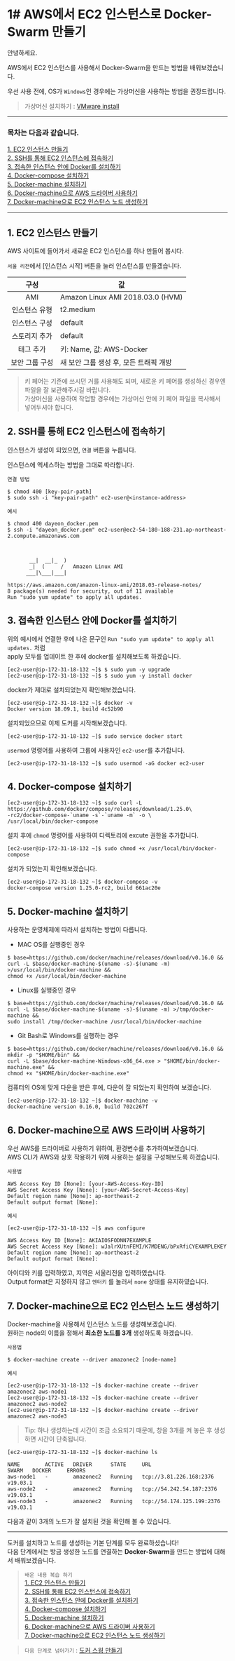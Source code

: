 # 1# AWS에서 EC2 인스턴스로 Docker-Swarm 만들기

안녕하세요.

AWS에서 EC2 인스턴스를 사용해서 Docker-Swarm을 만드는 방법을 배워보겠습니다.

우선 사용 전에, OS가 `Windows`인 경우에는 가상머신을 사용하는 방법을 권장드립니다.

> 가상머신 설치하기 :  [VMware install](https://m.blog.naver.com/PostView.nhn?blogId=bellship99&logNo=221164040584&proxyReferer=https%3A%2F%2Fwww.google.com%2F) 

---

### 목차는 다음과 같습니다.

[1. EC2 인스턴스 만들기](#1-ec2-인스턴스-만들기)  
[2. SSH를 통해 EC2 인스턴스에 접속하기](#2-ssh를-통해-ec2-인스턴스에-접속하기)   
[3. 접속한 인스턴스 안에 Docker를 설치하기](#3-접속한-인스턴스-안에-docker를-설치하기)  
[4. Docker-compose 설치하기](#4-docker-compose-설치하기)  
[5. Docker-machine 설치하기](#5-docker-machine-설치하기)  
[6. Docker-machine으로 AWS 드라이버 사용하기](#6-docker-machine으로-aws-드라이버-사용하기)  
[7. Docker-machine으로 EC2 인스턴스 노드 생성하기](#7-docker-machine으로-ec2-인스턴스-노드-생성하기)  

---
## 1. EC2 인스턴스 만들기

AWS 사이트에 들어가서 새로운 EC2 인스턴스를 하나 만들어 봅시다.

`서울 리전`에서 [인스턴스 시작] 버튼을 눌러 인스턴스를 만들겠습니다.

| 구성 | <center>값</center>|
| :---: |--- |
| AMI | Amazon Linux AMI 2018.03.0 (HVM) |
| 인스턴스 유형 | t2.medium |
| 인스턴스 구성 | default |
| 스토리지 추가 | default |
| 태그 추가 | 키: Name, 값: AWS-Docker |     
| 보안 그룹 구성 | 새 보안 그룹 생성 후,  모든 트래픽 개방 |

> 키 페어는 기존에 쓰시던 거를 사용해도 되며, 새로운 키 페어를 생성하신 경우엔 파일을 잘 보관해주시길 바랍니다.  
> 가상머신을 사용하여 작업할 경우에는 가상머신 안에 키 페어 파일을 복사해서 넣어두셔야 합니다.

## 2. SSH를 통해 EC2 인스턴스에 접속하기

인스턴스가 생성이 되었으면, `연결` 버튼을 누릅니다.

인스턴스에 엑세스하는 방법을 그대로 따라합니다.

`연결 방법`

```
$ chmod 400 [key-pair-path]
$ sudo ssh -i "key-pair-path" ec2-user@<instance-address>
```

`예시`

```
$ chmod 400 dayeon_docker.pem
$ ssh -i "dayeon_docker.pem" ec2-user@ec2-54-180-188-231.ap-northeast-2.compute.amazonaws.com



       __|  __|_  )
       _|  (     /   Amazon Linux AMI
      ___|\___|___|

https://aws.amazon.com/amazon-linux-ami/2018.03-release-notes/
8 package(s) needed for security, out of 11 available
Run "sudo yum update" to apply all updates.
```
  
## 3. 접속한 인스턴스 안에 Docker를 설치하기 

위의 예시에서 연결한 후에 나온 문구인 `Run "sudo yum update" to apply all updates.` 처럼  
apply 모두를 업데이트 한 후에 docker를 설치해보도록 하겠습니다.

```
[ec2-user@ip-172-31-18-132 ~]$ $ sudo yum -y upgrade
[ec2-user@ip-172-31-18-132 ~]$ $ sudo yum -y install docker
```

docker가 제대로 설치되었는지 확인해보겠습니다.

```
[ec2-user@ip-172-31-18-132 ~]$ docker -v
Docker version 18.09.1, build 4c52b90
```

설치되었으므로 이제 도커를 시작해보겠습니다.

```
[ec2-user@ip-172-31-18-132 ~]$ sudo service docker start
```

`usermod` 명령어를 사용하여 그룹에 사용자인 `ec2-user`를 추가합니다.

```
[ec2-user@ip-172-31-18-132 ~]$ sudo usermod -aG docker ec2-user
```

## 4. Docker-compose 설치하기

```
[ec2-user@ip-172-31-18-132 ~]$ sudo curl -L https://github.com/docker/compose/releases/download/1.25.0\
-rc2/docker-compose-`uname -s`-`uname -m` -o \
/usr/local/bin/docker-compose
```

설치 후에 `chmod` 명령어를 사용하여 디렉토리에 excute 권한을 추가합니다.

```
[ec2-user@ip-172-31-18-132 ~]$ sudo chmod +x /usr/local/bin/docker-compose
```

설치가 되었는지 확인해보겠습니다.

```
[ec2-user@ip-172-31-18-132 ~]$ docker-compose -v
docker-compose version 1.25.0-rc2, build 661ac20e
```

## 5. Docker-machine 설치하기

사용하는 운영체제에 따라서 설치하는 방법이 다릅니다.

- MAC OS를 실행중인 경우

```
$ base=https://github.com/docker/machine/releases/download/v0.16.0 &&
curl -L $base/docker-machine-$(uname -s)-$(uname -m) >/usr/local/bin/docker-machine &&
chmod +x /usr/local/bin/docker-machine
```
- Linux를 실행중인 경우

```
$ base=https://github.com/docker/machine/releases/download/v0.16.0 &&
curl -L $base/docker-machine-$(uname -s)-$(uname -m) >/tmp/docker-machine &&
sudo install /tmp/docker-machine /usr/local/bin/docker-machine
```

- Git Bash로 Windows를 실행하는 경우

```
$ base=https://github.com/docker/machine/releases/download/v0.16.0 &&
mkdir -p "$HOME/bin" &&
curl -L $base/docker-machine-Windows-x86_64.exe > "$HOME/bin/docker-machine.exe" &&
chmod +x "$HOME/bin/docker-machine.exe"
```

컴퓨터의 OS에 맞게 다운을 받은 후에, 다운이 잘 되었는지 확인하여 보겠습니다.

```
[ec2-user@ip-172-31-18-132 ~]$ docker-machine -v
docker-machine version 0.16.0, build 702c267f
```

##  6. Docker-machine으로 AWS 드라이버 사용하기

우선 AWS를 드라이버로 사용하기 위하여, 환경변수를 추가하여보겠습니다.  
AWS CLI가 AWS와 상호 작용하기 위해 사용하는 설정을 구성해보도록 하겠습니다.

`사용법`

```
AWS Access Key ID [None]: [your-AWS-Access-Key-ID]
AWS Secret Access Key [None]: [your-AWS-Secret-Access-Key]
Default region name [None]: ap-northeast-2 
Default output format [None]: 
```

`예시`

```
[ec2-user@ip-172-31-18-132 ~]$ aws configure

AWS Access Key ID [None]: AKIAIOSFODNN7EXAMPLE
AWS Secret Access Key [None]: wJalrXUtnFEMI/K7MDENG/bPxRfiCYEXAMPLEKEY
Default region name [None]: ap-northeast-2
Default output format [None]: 
```
아이디와 키를 입력하였고, 지역은 서울리전을 입력하였습니다.  
Output format은 지정하지 않고 `엔터키` 를 눌러서 `none` 상태를 유지하였습니다.

##  7. Docker-machine으로 EC2 인스턴스 노드 생성하기

Docker-machine을 사용해서 인스턴스 노드를 생성해보겠습니다.  
원하는 node의 이름을 정해서 **최소한 노드를 3개** 생성하도록 하겠습니다.

`사용법`

```
$ docker-machine create --driver amazonec2 [node-name]
```

`예시`

```
[ec2-user@ip-172-31-18-132 ~]$ docker-machine create --driver amazonec2 aws-node1
[ec2-user@ip-172-31-18-132 ~]$ docker-machine create --driver amazonec2 aws-node2
[ec2-user@ip-172-31-18-132 ~]$ docker-machine create --driver amazonec2 aws-node3
```
> Tip: 하나 생성하는데 시간이 조금 소요되기 때문에, 창을 3개를 켜 놓은 후 생성하면 시간이 단축됩니다.  

```
[ec2-user@ip-172-31-18-132 ~]$ docker-machine ls

NAME        ACTIVE   DRIVER      STATE     URL                         SWARM   DOCKER     ERRORS
aws-node1   -        amazonec2   Running   tcp://3.81.226.168:2376             v19.03.1   
aws-node2   -        amazonec2   Running   tcp://54.242.54.187:2376            v19.03.1   
aws-node3   -        amazonec2   Running   tcp://54.174.125.199:2376           v19.03.1   
```
다음과 같이 3개의 노드가 잘 설치된 것을 확인해 볼 수 있습니다.

---

도커를 설치하고 노드를 생성하는 기본 단계를 모두 완료하셨습니다!  
다음 단계에서는 방금 생성한 노드를 연결하는 **Docker-Swarm**을 만드는 방법에 대해서 배워보겠습니다.

> `배운 내용 복습 하기`    
[1. EC2 인스턴스 만들기](#1-ec2-인스턴스-만들기)  
[2. SSH를 통해 EC2 인스턴스에 접속하기](#2-ssh를-통해-ec2-인스턴스에-접속하기)   
[3. 접속한 인스턴스 안에 Docker를 설치하기](#3-접속한-인스턴스-안에-docker를-설치하기)  
[4. Docker-compose 설치하기](#4-docker-compose-설치하기)  
[5. Docker-machine 설치하기](#5-docker-machine-설치하기)  
[6. Docker-machine으로 AWS 드라이버 사용하기](#6-docker-machine으로-aws-드라이버-사용하기)  
[7. Docker-machine으로 EC2 인스턴스 노드 생성하기](#7-docker-machine으로-ec2-인스턴스-노드-생성하기) 

> `다음 단계로 넘어가기` : [도커 스웜 만들기](https://github.com/It-dayeon/dockerswarm/blob/master/2-Make-Swarm.md)
